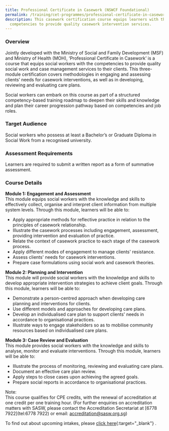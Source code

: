 ```yaml
---
title: Professional Certificate in Casework (NSWCF Foundational)
permalink: /training/cet-programmes/professional-certificate-in-casework-(nswcf-foundational)/
description: This casework certification course equips learners with the
  competencies to provide quality casework intervention services.
---
```

### **Overview**

Jointly developed with the Ministry of Social and Family Development (MSF) and Ministry of Health (MOH), ‘Professional Certificate in Casework’ is a course that equips social workers with the competencies to provide quality social work and case management services to their clients. This three-module certification covers methodologies in engaging and assessing clients’ needs for casework interventions, as well as in developing, reviewing and evaluating care plans.
 
Social workers can embark on this course as part of a structured competency-based training roadmap to deepen their skills and knowledge and plan their career progression pathway based on competencies and job roles.  

### **Target Audience**

Social workers who possess at least a Bachelor’s or Graduate Diploma in Social Work from a recognised university.

### **Assessment Requirements**

Learners are required to submit a written report as a form of summative assessment.

### **Course Details**

**Module 1: Engagement and Assessment**  
This module equips social workers with the knowledge and skills to effectively collect, organise and interpret client information from multiple system levels. Through this module, learners will be able to:

-   Apply appropriate methods for reflective practice in relation to the principles of casework relationship.
-   Illustrate the casework processes including engagement, assessment, providing intervention and evaluation of practice.
-   Relate the context of casework practice to each stage of the casework process.
-   Apply different modes of engagement to manage clients' resistance.
-   Assess clients' needs for casework interventions.
-   Prepare case formulations using social work and casework theories.

**Module 2: Planning and Intervention**  
This module will provide social workers with the knowledge and skills to develop appropriate intervention strategies to achieve client goals. Through this module, learners will be able to:

-   Demonstrate a person-centred approach when developing care planning and interventions for clients.
-   Use different models and approaches for developing care plans.
-   Develop an individualised care plan to support clients' needs in accordance to organisational practices.
-   Illustrate ways to engage stakeholders so as to mobilise community resources based on individualised care plans.

**Module 3: Case Review and Evaluation**  
This module provides social workers with the knowledge and skills to analyse, monitor and evaluate interventions. Through this module, learners will be able to:

-   Illustrate the process of monitoring, reviewing and evaluating care plans.
-   Document an effective care plan review.
-   Apply steps to close cases upon achieving the agreed goals.
-   Prepare social reports in accordance to organisational practices.

Note:  
This course qualifies for CPE credits, with the renewal of accreditation at one credit per one training hour. (For further enquiries on accreditation matters with SASW, please contact the Accreditation Secretariat at [6778 7922](tel:6778 7922) or email: [accreditation@sasw.org.sg](mailto:accreditation@sasw.org.sg))
  
To find out about upcoming intakes, please  [click here](https://iltms.ssi.gov.sg/registration#/Course){:target="_blank"}   .